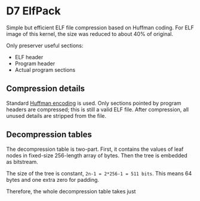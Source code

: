 D7 ElfPack
==========

Simple but efficient ELF file compression based on Huffman coding.
For ELF image of this kernel, the size was reduced to about 40% of original.

Only preserver useful sections:
* ELF header
* Program header
* Actual program sections

## Compression details

Standard [Huffman encoding](https://en.wikipedia.org/wiki/Huffman_coding) is used.
Only sections pointed by program headers are compressed; this is still a valid ELF file.
After compression, all unused details are stripped from the file.

## Decompression tables

The decompression table is two-part. First, it contains the values of leaf nodes in fixed-size
256-length array of bytes. Then the tree is embedded as bitstream.

The size of the tree is constant, `2n-1 = 2*256-1 = 511 bits`.
This means 64 bytes and one extra zero for padding.

Therefore, the whole decompression table takes just